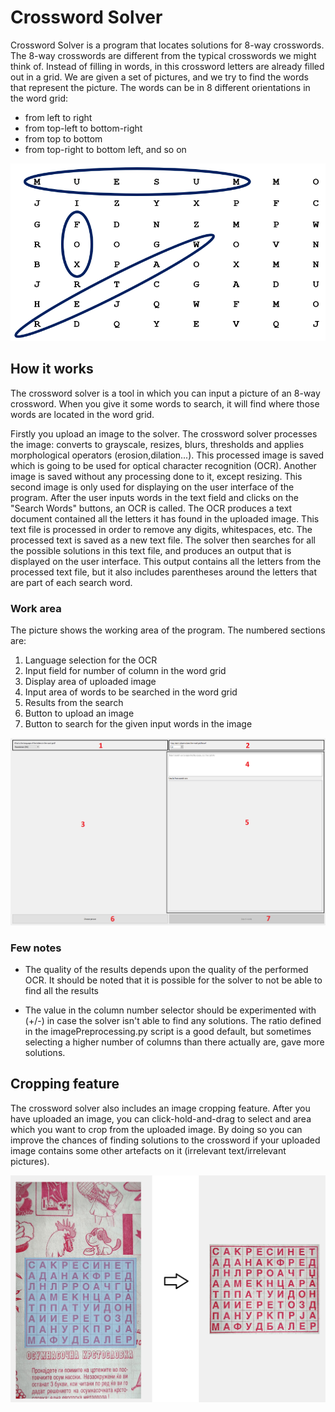 # Crossword Solver

Crossword Solver is a program that locates solutions for 8-way crosswords.
The 8-way crosswords are different from the typical crosswords we might think of.
Instead of filling in words, in this crossword letters are already filled out in a grid.
We are given a set of pictures, and we try to find the words that represent the picture.
The words can be in 8 different orientations in the word grid:
- from left to right
- from top-left to bottom-right
- from top to bottom
- from top-right to bottom left, and so on

![Example image of an eight way crossword](./example-8-way-crossword.png)

## How it works
The crossword solver is a tool in which you can input a picture of an 8-way crossword. When
you give it some words to search, it will find where those words are located in the word grid.

Firstly you upload an image to the solver. The crossword solver processes the image: converts to grayscale, resizes, blurs,
thresholds and applies morphological operators (erosion,dilation...). This processed image is saved which is going to be used for optical character recognition (OCR).
Another image is saved without any processing done to it, except resizing. This second image is only used for displaying on the user interface of the program.
After the user inputs words in the text field and clicks on the "Search Words" buttons, an OCR is called. The OCR 
produces a text document contained all the letters it has found in the uploaded image. This text file is processed
in order to remove any digits, whitespaces, etc. The processed text is saved as a new text file. The solver then 
searches for all the possible solutions in this text file, and produces an output that is displayed on the user interface.
This output contains all the letters from the processed text file, but it also includes parentheses around the letters
that are part of each search word.


### Work area
The picture shows the working area of the program. The numbered sections are:
1. Language selection for the OCR
2. Input field for number of column in the word grid
3. Display area of uploaded image
4. Input area of words to be searched in the word grid
5. Results from the search
6. Button to upload an image
7. Button to search for the given input words in the image

![Work area of the program](./work-area.png)


### Few notes
- The quality of the results depends upon the quality of the performed OCR. It should be noted that it is possible for the solver
to not be able to find all the results
  
- The value in the column number selector should be experimented with (+/-) in case the solver isn't able to find any solutions.
  The ratio defined in the imagePreprocessing.py script is a good default, but sometimes selecting a higher number of 
  columns than there actually are, gave more solutions.
  

## Cropping feature
The crossword solver also includes an image cropping feature. After you have uploaded an image, you can click-hold-and-drag to select
and area which you want to crop from the uploaded image. By doing so you can improve the chances of finding solutions to the crossword if your uploaded
image contains some other artefacts on it (irrelevant text/irrelevant pictures).

![Example of cropping feature](./cropping-feature.png)